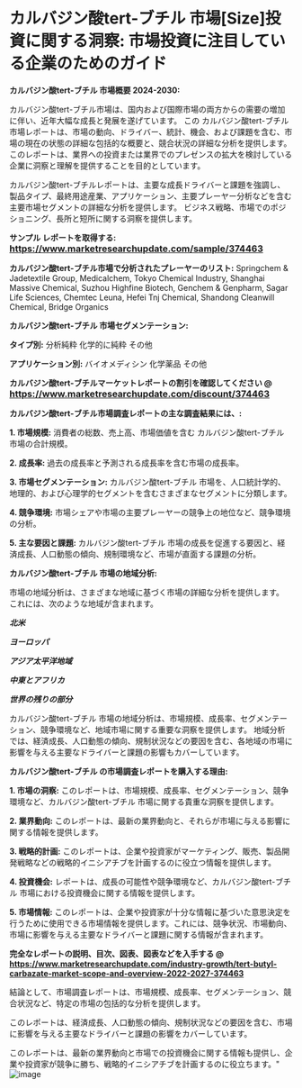 # カルバジン酸tert-ブチル 市場[Size]投資に関する洞察: 市場投資に注目している企業のためのガイド

<strong>カルバジン酸tert-ブチル 市場概要 2024-2030:</strong>

カルバジン酸tert-ブチル市場は、国内および国際市場の両方からの需要の増加に伴い、近年大幅な成長と発展を遂げています。 この カルバジン酸tert-ブチル 市場レポートは、市場の動向、ドライバー、統計、機会、および課題を含む、市場の現在の状態の詳細な包括的な概要と、競合状況の詳細な分析を提供します。 このレポートは、業界への投資または業界でのプレゼンスの拡大を検討している企業に洞察と理解を提供することを目的としています。

カルバジン酸tert-ブチルレポートは、主要な成長ドライバーと課題を強調し、製品タイプ、最終用途産業、アプリケーション、主要プレーヤー分析などを含む主要市場セグメントの詳細な分析を提供します。 ビジネス戦略、市場でのポジショニング、長所と短所に関する洞察を提供します。



<strong>サンプル レポートを取得する: <a href=https://www.marketresearchupdate.com/sample/374463><font size=3 color=#0000ff>https://www.marketresearchupdate.com/sample/374463</font></a></strong>



<strong>カルバジン酸tert-ブチル市場で分析されたプレーヤーのリスト:</strong>
Springchem & Jadetextile Group, Medicalchem, Tokyo Chemical Industry, Shanghai Massive Chemical, Suzhou Highfine Biotech, Genchem & Genpharm, Sagar Life Sciences, Chemtec Leuna, Hefei Tnj Chemical, Shandong Cleanwill Chemical, Bridge Organics



<strong>カルバジン酸tert-ブチル 市場セグメンテーション:</strong>



<strong>タイプ別:</strong>
分析純粋
化学的に純粋
その他



<strong>アプリケーション別:</strong>
バイオメディシン
化学薬品
その他



<strong>カルバジン酸tert-ブチルマーケットレポートの割引を確認してください @ <a href=https://www.marketresearchupdate.com/discount/374463><font size=3 color=#0000ff>https://www.marketresearchupdate.com/discount/374463</font></a></strong>



<strong>カルバジン酸tert-ブチル市場調査レポートの主な調査結果には、:</strong>



<strong>1. 市場規模:</strong> 消費者の総数、売上高、市場価値を含む カルバジン酸tert-ブチル 市場の合計規模。



<strong>2. 成長率:</strong> 過去の成長率と予測される成長率を含む市場の成長率。



<strong>3. 市場セグメンテーション:</strong> カルバジン酸tert-ブチル 市場を、人口統計学的、地理的、および心理学的セグメントを含むさまざまなセグメントに分類します。



<strong>4. 競争環境:</strong> 市場シェアや市場の主要プレーヤーの競争上の地位など、競争環境の分析。



<strong>5. 主な要因と課題:</strong> カルバジン酸tert-ブチル 市場の成長を促進する要因と、経済成長、人口動態の傾向、規制環境など、市場が直面する課題の分析。



<strong>カルバジン酸tert-ブチル 市場の地域分析:</strong>

市場の地域分析は、さまざまな地域に基づく市場の詳細な分析を提供します。 これには、次のような地域が含まれます。

<em>

<strong>北米</strong></em>
<em>

<strong>ヨーロッパ</strong></em>
<em>

<strong>アジア太平洋地域</strong></em>
<em>

<strong>中東とアフリカ</strong></em>
<em>

<strong>世界の残りの部分</strong></em>

カルバジン酸tert-ブチル 市場の地域分析は、市場規模、成長率、セグメンテーション、競争環境など、地域市場に関する重要な洞察を提供します。 地域分析では、経済成長、人口動態の傾向、規制状況などの要因を含む、各地域の市場に影響を与える主要なドライバーと課題の影響もカバーしています。



<strong>カルバジン酸tert-ブチル の市場調査レポートを購入する理由:</strong>



<strong>1. 市場の洞察:</strong> このレポートは、市場規模、成長率、セグメンテーション、競争環境など、カルバジン酸tert-ブチル 市場に関する貴重な洞察を提供します。



<strong>2. 業界動向:</strong> このレポートは、最新の業界動向と、それらが市場に与える影響に関する情報を提供します。



<strong>3. 戦略的計画:</strong> このレポートは、企業や投資家がマーケティング、販売、製品開発戦略などの戦略的イニシアチブを計画するのに役立つ情報を提供します。



<strong>4. 投資機会:</strong> レポートは、成長の可能性や競争環境など、カルバジン酸tert-ブチル 市場における投資機会に関する情報を提供します。



<strong>5. 市場情報:</strong> このレポートは、企業や投資家が十分な情報に基づいた意思決定を行うために使用できる市場情報を提供します。これには、競争状況、市場動向、市場に影響を与える主要なドライバーと課題に関する情報が含まれます。



<strong><b>完全なレポートの説明、目次、図表、図表などを入手する @ <a href=https://www.marketresearchupdate.com/industry-growth/tert-butyl-carbazate-market-scope-and-overview-2022-2027-374463>https://www.marketresearchupdate.com/industry-growth/tert-butyl-carbazate-market-scope-and-overview-2022-2027-374463</a></b></strong>

結論として、市場調査レポートは、市場規模、成長率、セグメンテーション、競合状況など、特定の市場の包括的な分析を提供します。

このレポートは、経済成長、人口動態の傾向、規制状況などの要因を含む、市場に影響を与える主要なドライバーと課題の影響をカバーしています。

このレポートは、最新の業界動向と市場での投資機会に関する情報も提供し、企業や投資家が競争に勝ち、戦略的イニシアチブを計画するのに役立ちます。"
![image](https://github.com/renukap7961/renukap7961/assets/163852544/e968aa2f-e103-44e1-9b12-dd07ad5fe18e)
